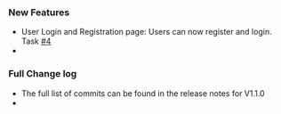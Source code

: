 ### New Features
* User Login and Registration page: Users can now register and login. Task [#4](https://github.com/willvanvuuren/card-crusade/issues/4)
* 

### Full Change log
* The full list of commits can be found in the release notes for V1.1.0 
* 